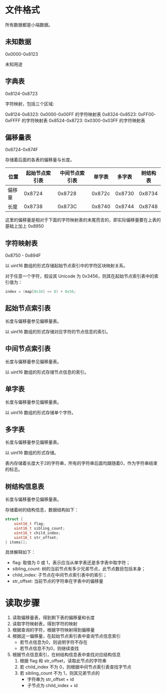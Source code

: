 # 文件格式

所有数据都是小端数据。

## 未知数据

0x0000-0x8123

未知用途

## 字典表

0x8124-0x8723

字符映射，包括三个区域:

0x8124-0x8323: 0x0000-0x00FF 的字符映射表
0x8324-0x8523: 0xFF00-0xFFFF 的字符映射表
0x8524-0x8723: 0x0300-0x03FF 的字符映射表

## 偏移量表

0x8724-0x874F

存储着后面的各表的偏移量与长度。

| 位置 | 起始节点索引表 | 中间节点索引表 | 单字表 | 多字表 | 树结构表 |
| --- | ------------ | ----------- | ----- | ----- | ------- |
|偏移量|     0x8724   |   0x8728    | 0x872c | 0x8730 | 0x8734 | 
| 长度 |    0x8738    |   0x873C    | 0x8740 | 0x8744 | 0x8748 |

这里的偏移量是相对于下面的字符映射表的末尾而言的，即实际偏移量要在上表的基础上加上 0x8950

## 字符映射表

0x8750 - 0x894F

以 uint16 数组的形式存储起始节点索引中的字符区块映射关系。

对于任意一个字符，假设其 Unicode 为 0x3456，则其在起始节点索引表中的索引值为：

``` C
index = (map[0x34] << 8) + 0x56;
```

## 起始节点索引表

长度与偏移量参见偏移量表。

以 uint16 数组的形式存储对应字符的节点信息的索引。

## 中间节点索引表

长度与偏移量参见偏移量表。

以 uint16 数组的形式存储节点信息的索引。

## 单字表

长度与偏移量参见偏移量表。

以 uint16 数组的形式存储单个字符。

## 多字表

长度与偏移量参见偏移量表。

以 uint16 数组的形式存储。

表内存储着长度大于2的字符串，所有的字符串后面均跟随着0，作为字符串结束的标志。

## 树结构信息表

长度与偏移量参见偏移量表。

存储着树的结构信息，数据结构如下：

```C
struct {
    uint16_t flag;
    uint16_t sibling_count;
    uint16_t child_index;
    uint16_t str_offset;
} items[];
```
具体解释如下：

- flag: 取值为 0 或 1，表示应当从单字表还是多字表中取字符；
- sibling_count: 树的当前节点有多少兄弟节点，此节点数目包括本身；
- child_index: 子节点在中间节点索引表中的索引；
- str_offset: 当前节点的字符串在字表中的偏移量

# 读取步骤

1. 读取偏移量表，得到剩下表的偏移量和长度
2. 读取字符映射表，得到字符的映射
3. 根据查询的字符，根据字符映射得到偏移量
4. 根据这一偏移量，在起始节点索引表中查询节点信息索引
    - 若节点信息为0，则说明字符不存在
    - 若节点信息不为0，则继续查找
5. 根据节点信息索引，在树结构信息表中查找对应结构信息
    1. 根据 flag 和 str_offset，读取此节点的字符串
    2. 若 child_index 不为 0，则根据中间节点索引表查找字节点
    3. 若 sibling_count 不为 1，则其兄弟节点的
        - 字符串为 str_offset + id
        - 子节点为 child_index + id
